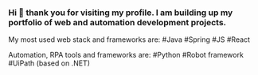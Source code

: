 ### Hi 👋 thank you for visiting my profile. I am building up my portfolio of web and automation development projects.

My most used web stack and frameworks are:
#Java #Spring #JS #React

Automation, RPA tools and frameworks are:
#Python #Robot framework #UiPath (based on .NET)

<!--
**Mitkoo/Mitkoo** is a ✨ _special_ ✨ repository because its `README.md` (this file) appears on your GitHub profile.

Here are some ideas to get you started:

- 🔭 I’m currently working on ...
- 🌱 I’m currently learning ...
- 👯 I’m looking to collaborate on ...
- 🤔 I’m looking for help with ...
- 💬 Ask me about ...
- 📫 How to reach me: ...
- 😄 Pronouns: ...
- ⚡ Fun fact: ...
-->
